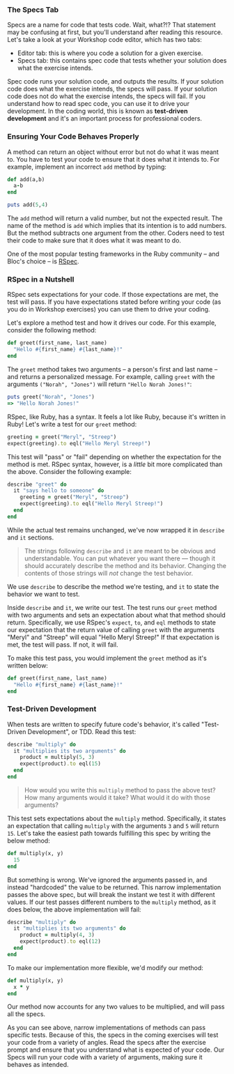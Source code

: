 ### The Specs Tab

Specs are a name for code that tests code. Wait, what?!? That statement may be confusing at first, but you'll understand after reading this resource. Let's take a look at your Workshop code editor, which has two tabs:

- Editor tab: this is where you code a solution for a given exercise.
- Specs tab: this contains spec code that tests whether your solution does what the exercise intends.

Spec code runs your solution code, and outputs the results. If your solution code does what the exercise intends, the specs will pass. If your solution code does not do what the exercise intends, the specs will fail. If you understand how to read spec code, you can use it to drive your development. In the coding world, this is known as **test-driven development** and it's an important process for professional coders.

### Ensuring Your Code Behaves Properly

A method can return an object without error but not do what it was meant to. You have to test your code to ensure that it does what it intends to. For example, implement an incorrect `add` method by typing:

```ruby
def add(a,b)
  a-b
end

puts add(5,4)
```

The `add` method will return a valid number, but not the expected result. The name of the method is `add` which implies that its intention is to add numbers. But the method subtracts one argument from the other. Coders need to test their code to make sure that it does what it was meant to do.

One of the most popular testing frameworks in the Ruby community – and Bloc's choice – is [RSpec](http://rspec.info/).


### RSpec in a Nutshell

RSpec sets expectations for your code. If those expectations are met, the test will pass. If you have expectations stated before writing your code (as you do in Workshop exercises) you can use them to drive your coding.

Let's explore a method test and how it drives our code. For this example, consider the following method:

```ruby
def greet(first_name, last_name)
  "Hello #{first_name} #{last_name}!"
end
```

The `greet` method takes two arguments – a person's first and last name – and returns a personalized message. For example, calling `greet` with the arguments `("Norah", "Jones")` will return `"Hello Norah Jones!"`:

```ruby
puts greet("Norah", "Jones")
=> "Hello Norah Jones!"
```

RSpec, like Ruby, has a syntax. It feels a lot like Ruby, because it's written in Ruby! Let's write a test for our `greet` method:

```ruby
greeting = greet("Meryl", "Streep")
expect(greeting).to eql("Hello Meryl Streep!")
```

This test will "pass" or "fail" depending on whether the expectation for the method is met. RSpec syntax, however, is a _little_ bit more complicated than the above. Consider the following example:

```ruby
describe "greet" do
  it "says hello to someone" do
    greeting = greet("Meryl", "Streep")
    expect(greeting).to eql("Hello Meryl Streep!")
  end
end
```

While the actual test remains unchanged, we've now wrapped it in `describe` and `it` sections.

> The strings following `describe` and `it` are meant to be obvious and understandable. You can put whatever you want there — though it should accurately describe the method and its behavior. Changing the contents of those strings will _not_ change the test behavior.

We use `describe` to describe the method we're testing, and `it` to state the behavior we want to test.

Inside `describe` and `it`, we write our test. The test runs our `greet` method with two arguments and sets an expectation about what that method should return. Specifically, we use RSpec's `expect`, `to`, and `eql` methods to state our expectation that the return value of calling `greet` with the arguments "Meryl" and "Streep" will equal "Hello Meryl Streep!" If that expectation is met, the test will pass. If not, it will fail.

To make this test pass, you would implement the `greet` method as it's written below:

```ruby
def greet(first_name, last_name)
  "Hello #{first_name} #{last_name}!"
end
```

### Test-Driven Development

When tests are written to specify future code's behavior, it's called "Test-Driven Development", or TDD. Read this test:

```ruby
describe "multiply" do
  it "multiplies its two arguments" do
    product = multiply(5, 3)
    expect(product).to eql(15)
  end
end
```

> How would you write this `multiply` method to pass the above test? How many arguments would it take? What would it do with those arguments?

This test sets expectations about the `multiply` method. Specifically, it states an expectation that calling `multiply` with the arguments `3` and `5` will return `15`. Let's take the easiest path towards fulfilling this spec by writing the below method:

```ruby
def multiply(x, y)
  15
end
```

But something is wrong. We've ignored the arguments passed in, and instead "hardcoded" the value to be returned. This narrow implementation passes the above spec, but will break the instant we test it with different values. If our test passes different numbers to the `multiply` method, as it does below, the above implementation will fail:

```ruby
describe "multiply" do
  it "multiplies its two arguments" do
    product = multiply(4, 3)
    expect(product).to eql(12)
  end
end
```

To make our implementation more flexible, we'd modify our method:

```ruby
def multiply(x, y)
  x * y
end
```

Our method now accounts for any two values to be multiplied, and will pass all the specs.

As you can see above, narrow implementations of methods can pass specific tests. Because of this, the specs in the coming exercises will test your code from a variety of angles. Read the specs after the exercise prompt and ensure that you understand what is expected of your code. Our Specs will run your code with a variety of arguments, making sure it behaves as intended.
